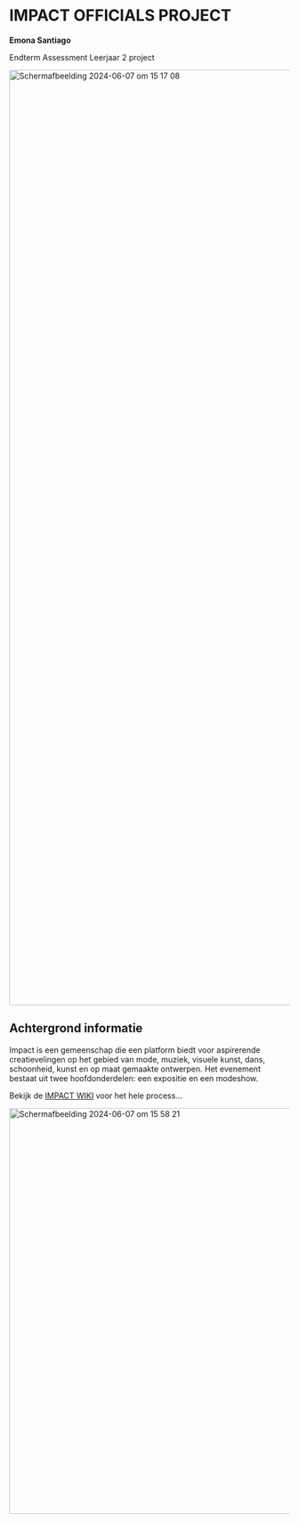 # IMPACT OFFICIALS PROJECT
**Emona Santiago**

Endterm Assessment Leerjaar 2 project

<img width="1680" alt="Schermafbeelding 2024-06-07 om 15 17 08" src="https://github.com/EmonaSantiago/IMPACT-OFFICIALS/assets/90447045/0cf77674-4e69-474d-ae1f-ddbb90d1a410">

## Achtergrond informatie

Impact is een gemeenschap die een platform biedt voor aspirerende creatievelingen op het gebied van mode, muziek, visuele kunst, dans, schoonheid, kunst en op maat gemaakte ontwerpen. Het evenement bestaat uit twee hoofdonderdelen: een expositie en een modeshow.

Bekijk de [IMPACT WIKI](https://github.com/EmonaSantiago/IMPACT-OFFICIALS/wiki) voor het hele process...

<img width="729" alt="Schermafbeelding 2024-06-07 om 15 58 21" src="https://github.com/EmonaSantiago/IMPACT-OFFICIALS/assets/90447045/668c1072-5a7a-443d-97b2-5d84ac5e4c80">
